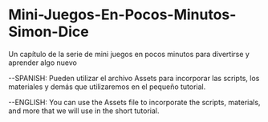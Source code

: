 # Mini-Juegos-En-Pocos-Minutos-Simon-Dice

Un capítulo de la serie de mini juegos en pocos minutos para divertirse y aprender algo nuevo

--SPANISH: 
Pueden utilizar el archivo Assets para incorporar las scripts, los materiales y demás que utilizaremos en el pequeño tutorial. 

--ENGLISH: 
You can use the Assets file to incorporate the scripts, materials, and more that we will use in the short tutorial.

